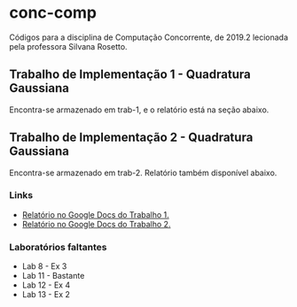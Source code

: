 # conc-comp
Códigos para a disciplina de Computação Concorrente, de 2019.2 lecionada pela professora Silvana Rosetto.

## Trabalho de Implementação 1 - Quadratura Gaussiana
Encontra-se armazenado em trab-1, e o relatório está na seção abaixo.

## Trabalho de Implementação 2 - Quadratura Gaussiana
Encontra-se armazenado em trab-2. Relatório também disponível abaixo.

### Links 
* [Relatório no Google Docs do Trabalho 1.](http://bit.do/relatorioconc)
* [Relatório no Google Docs do Trabalho 2.](http://bit.do/relatorio2)

### Laboratórios faltantes
* Lab 8 - Ex 3
* Lab 11 - Bastante
* Lab 12 - Ex 4
* Lab 13 - Ex 2
